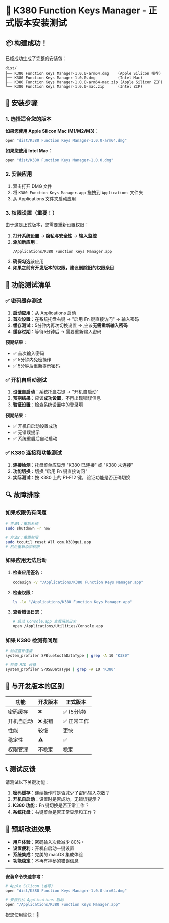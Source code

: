 # 🎉 K380 Function Keys Manager - 正式版本安装测试

## 📦 构建成功！

已经成功生成了完整的安装包：

```
dist/
├── K380 Function Keys Manager-1.0.0-arm64.dmg    (Apple Silicon 推荐)
├── K380 Function Keys Manager-1.0.0.dmg          (Intel Mac)
├── K380 Function Keys Manager-1.0.0-arm64-mac.zip (Apple Silicon ZIP)
└── K380 Function Keys Manager-1.0.0-mac.zip      (Intel ZIP)
```

## 🚀 安装步骤

### 1. 选择适合您的版本

**如果您使用 Apple Silicon Mac (M1/M2/M3)：**
```bash
open "dist/K380 Function Keys Manager-1.0.0-arm64.dmg"
```

**如果您使用 Intel Mac：**
```bash
open "dist/K380 Function Keys Manager-1.0.0.dmg"
```

### 2. 安装应用

1. 双击打开 DMG 文件
2. 将 `K380 Function Keys Manager.app` 拖拽到 `Applications` 文件夹
3. 从 Applications 文件夹启动应用

### 3. 权限设置（重要！）

由于这是正式版本，您需要重新设置权限：

1. **打开系统设置** → **隐私与安全性** → **输入监控**
2. **添加新应用**：
   ```
   /Applications/K380 Function Keys Manager.app
   ```
3. **确保勾选**该应用
4. **如果之前有开发版本的权限，建议删除旧的权限条目**

## 🧪 功能测试清单

### ✅ 密码缓存测试

1. **启动应用**：从 Applications 启动
2. **首次设置**：在系统托盘右键 → "启用 Fn 键直接访问" → 输入密码
3. **缓存测试**：5分钟内再次切换设置 → 应该**无需重新输入密码**
4. **缓存过期**：等待5分钟后 → 需要重新输入密码

**预期结果**：
- ✅ 首次输入密码
- ✅ 5分钟内免密操作
- ✅ 5分钟后重新提示密码

### ✅ 开机自启动测试

1. **设置自启动**：系统托盘右键 → "开机自启动"
2. **预期结果**：应该**成功设置**，不再出现错误信息
3. **验证设置**：检查系统设置中的登录项

**预期结果**：
- ✅ 开机自启动设置成功
- ✅ 无错误提示
- ✅ 系统重启后自动启动

### ✅ K380 连接和功能测试

1. **连接检测**：托盘菜单应显示 "K380 已连接" 或 "K380 未连接"
2. **功能切换**：切换 "启用 Fn 键直接访问"
3. **实际测试**：按 K380 上的 F1-F12 键，验证功能是否正确切换

## 🔍 故障排除

### 如果权限仍有问题

```bash
# 方法1：重启系统
sudo shutdown -r now

# 方法2：重置权限
sudo tccutil reset All com.k380gui.app
# 然后重新添加权限
```

### 如果应用无法启动

1. **检查应用签名**：
   ```bash
   codesign -v "/Applications/K380 Function Keys Manager.app"
   ```

2. **检查权限**：
   ```bash
   ls -la "/Applications/K380 Function Keys Manager.app"
   ```

3. **查看错误日志**：
   ```bash
   # 启动 Console.app 查看系统日志
   open /Applications/Utilities/Console.app
   ```

### 如果 K380 检测有问题

```bash
# 验证蓝牙连接
system_profiler SPBluetoothDataType | grep -A 10 "K380"

# 检查 HID 设备
system_profiler SPUSBDataType | grep -A 10 "K380"
```

## 🎯 与开发版本的区别

| 功能 | 开发版本 | 正式版本 |
|------|----------|----------|
| 密码缓存 | ❌ | ✅ (5分钟) |
| 开机自启动 | ❌ 报错 | ✅ 正常工作 |
| 性能 | 较慢 | 更快 |
| 稳定性 | ⚠️ | ✅ |
| 权限管理 | 不稳定 | 稳定 |

## 📞 测试反馈

请测试以下关键功能：

1. **密码缓存**：连续操作时是否减少了密码输入次数？
2. **开机自启动**：设置时是否成功，无错误提示？
3. **K380 功能**：Fn 键切换是否正常工作？
4. **系统托盘**：右键菜单是否正常显示和工作？

## 🎉 预期改进效果

- **用户体验**：密码输入次数减少 80%+
- **设置便利**：开机自启动一键设置
- **系统集成**：完美的 macOS 集成体验
- **功能稳定**：不再有神秘的错误信息

---

**安装命令快速参考**：
```bash
# Apple Silicon (推荐)
open "dist/K380 Function Keys Manager-1.0.0-arm64.dmg"

# 安装后从 Applications 启动
open "/Applications/K380 Function Keys Manager.app"
```

祝您使用愉快！🎉 